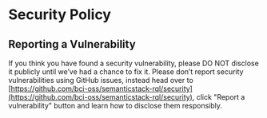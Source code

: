 # Security Policy

## Reporting a Vulnerability

If you think you have found a security vulnerability, please DO NOT disclose it publicly until we’ve had a chance to fix it. 
Please don’t report security vulnerabilities using GitHub issues, instead head over to [https://github.com/bci-oss/semanticstack-rql/security](https://github.com/bci-oss/semanticstack-rql/security), 
click "Report a vulnerability" button and learn how to disclose them responsibly.



